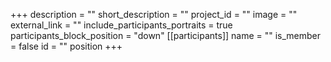 +++
description = ""
short_description = ""
project_id = ""
image = ""
external_link = ""
include_participants_portraits = true
participants_block_position = "down"
[[participants]]
    name = ""
    is_member = false
    id = ""
    position
+++
